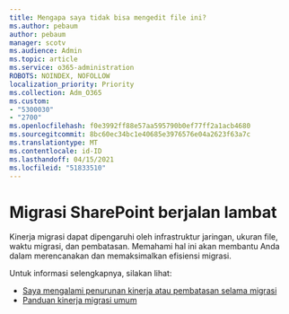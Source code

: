 ```yaml
---
title: Mengapa saya tidak bisa mengedit file ini?
ms.author: pebaum
author: pebaum
manager: scotv
ms.audience: Admin
ms.topic: article
ms.service: o365-administration
ROBOTS: NOINDEX, NOFOLLOW
localization_priority: Priority
ms.collection: Adm_O365
ms.custom:
- "5300030"
- "2700"
ms.openlocfilehash: f0e3992ff88e57aa595790b0ef77ff2a1acb4680
ms.sourcegitcommit: 8bc60ec34bc1e40685e3976576e04a2623f63a7c
ms.translationtype: MT
ms.contentlocale: id-ID
ms.lasthandoff: 04/15/2021
ms.locfileid: "51833510"
---
```

# <a name="sharepoint-migration-is-running-slowly"></a>Migrasi SharePoint berjalan lambat

Kinerja migrasi dapat dipengaruhi oleh infrastruktur jaringan, ukuran file, waktu migrasi, dan pembatasan. Memahami hal ini akan membantu Anda dalam merencanakan dan memaksimalkan efisiensi migrasi.

Untuk informasi selengkapnya, silakan lihat:

- [Saya mengalami penurunan kinerja atau pembatasan selama migrasi](https://docs.microsoft.com/sharepointmigration/sharepoint-online-and-onedrive-migration-speed#faq-and-troubleshooting)
- [Panduan kinerja migrasi umum](https://docs.microsoft.com/sharepointmigration/sharepoint-online-and-onedrive-migration-speed)
